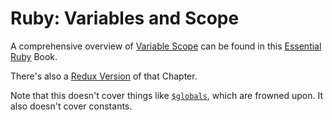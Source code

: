 # Ruby: Variables and Scope

A comprehensive overview of [Variable Scope](https://bparanj.gitbooks.io/ruby-basics/content/part2/scope_of_variables.html) can be found in this [Essential Ruby](https://bparanj.gitbooks.io/ruby-basics/content/) Book.

There's also a [Redux Version](https://bparanj.gitbooks.io/ruby-basics/content/part2/scope_of_variables_redux.html) of that Chapter.

Note that this doesn't cover things like [`$globals`](https://ruby-doc.org/docs/ruby-doc-bundle/UsersGuide/rg/globalvars.html), which are frowned upon.
It also doesn't cover constants.
